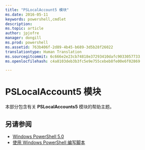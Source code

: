 ```yaml
---
title: "PSLocalAccount5 模块"
ms.date: 2016-05-11
keywords: powershell,cmdlet
description: 
ms.topic: article
author: jpjofre
manager: dongill
ms.prod: powershell
ms.assetid: 763b406f-2d89-4b45-b689-3d5b28f26022
translationtype: Human Translation
ms.sourcegitcommit: 6c666e2e23cb74818e37293410dafc9033057733
ms.openlocfilehash: c4a8103deb3b3fc5e9e755cebeb8fe00e6f02869

---
```


# PSLocalAccount5 模块
本部分包含有关 **PSLocalAccounts5** 模块的帮助主题。

## 另请参阅
- [Windows PowerShell 5.0](Windows-PowerShell-5.0.md)
- [使用 Windows PowerShell 编写脚本](../../getting-started/fundamental/Scripting-with-Windows-PowerShell.md)




<!--HONumber=Oct16_HO3-->


